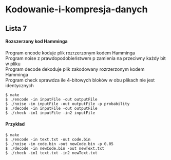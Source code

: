 # Kodowanie-i-kompresja-danych
## Lista 7

#### Rozszerzony kod Hamminga

Program encode koduje plik rozrzerzonym kodem Hamminga  
Program noise z prawdopodobieństwem p zamienia na przeciwny każdy bit w pliku  
Program decode dekoduje plik zakodowany rozrzerzonym kodem Hamminga  
Program check sprawdza ile 4-bitowych bloków w obu plikach nie jest identycznych


```Shell
$ make
$ ./encode -in inputFile -out outputFile
$ ./noise -in inputFile -out outputFile -p probability
$ ./decode -in inputFile -out outputFile
$ ./check -in1 inputFile -in2 inputFile
```

#### Przykład

```Shell
$ make
$ ./encode -in text.txt -out code.bin
$ ./noise -in code.bin -out newCode.bin -p 0.05
$ ./decode -in newCode.bin -out newText.txt
$ ./check -in1 text.txt -in2 newText.txt
```
